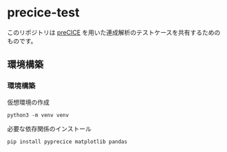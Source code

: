 # precice-test

このリポジトリは [preCICE](https://precice.org/) を用いた連成解析のテストケースを共有するためのものです。
## 環境構築

### 環境構築
仮想環境の作成
```
python3 -m venv venv
```
必要な依存関係のインストール
```
pip install pyprecice matplotlib pandas
```
